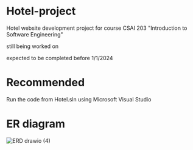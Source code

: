 # Hotel-project
Hotel website development project for course CSAI 203 "Introduction to  Software  Engineering"

still being worked on

expected to be completed before 1/1/2024
# Recommended
Run the code from Hotel.sln using Microsoft Visual Studio
# ER diagram
![ERD drawio (4)](https://github.com/shadow9-1-1/Hotel-project/assets/133889737/9f34cd78-4ec6-4eb8-9abb-c4d008d7f2fb)
